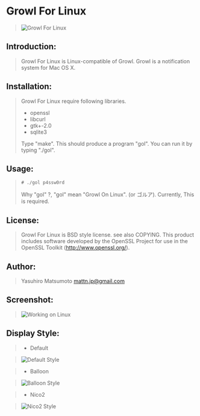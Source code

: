 Growl For Linux
===============

> ![Growl For Linux](https://github.com/mattn/growl-for-linux/raw/master/data/growl4linux.jpg "Growl For Linux")

Introduction:
-------------

> Growl For Linux is Linux-compatible of Growl. Growl is a notification system for Mac OS X. 

Installation:
-------------

> Growl For Linux require following libraries.
> 
> * openssl
> * libcurl
> * gtk+-2.0
> * sqlite3
> 
> Type "make". This should produce a program "gol".
> You can run it by typing "./gol".

Usage:
------

>     # ./gol p4ssw0rd
> 
> Why "gol" ?, "gol" mean "Growl On Linux". (or ゴルア).
> Currently, This is required.

License:
--------

> Growl For Linux is BSD style license. see also COPYING.
> This product includes software developed by the OpenSSL Project for use in the OpenSSL Toolkit (http://www.openssl.org/).

Author:
-------

> Yasuhiro Matsumoto <mattn.jp@gmail.com>

Screenshot:
-----------
 
> ![Working on Linux](https://github.com/mattn/growl-for-linux/raw/master/data/screenshot.png "Working on Linux")

Display Style:
--------------

> * Default

> ![Default Style](https://github.com/mattn/growl-for-linux/raw/master/data/display_default.png "Default Style")

> * Balloon

> ![Balloon Style](https://github.com/mattn/growl-for-linux/raw/master/data/display_balloon.png "Balloon Style")

> * Nico2

> ![Nico2 Style](https://github.com/mattn/growl-for-linux/raw/master/data/display_nico2.png "Nico2 Style")

